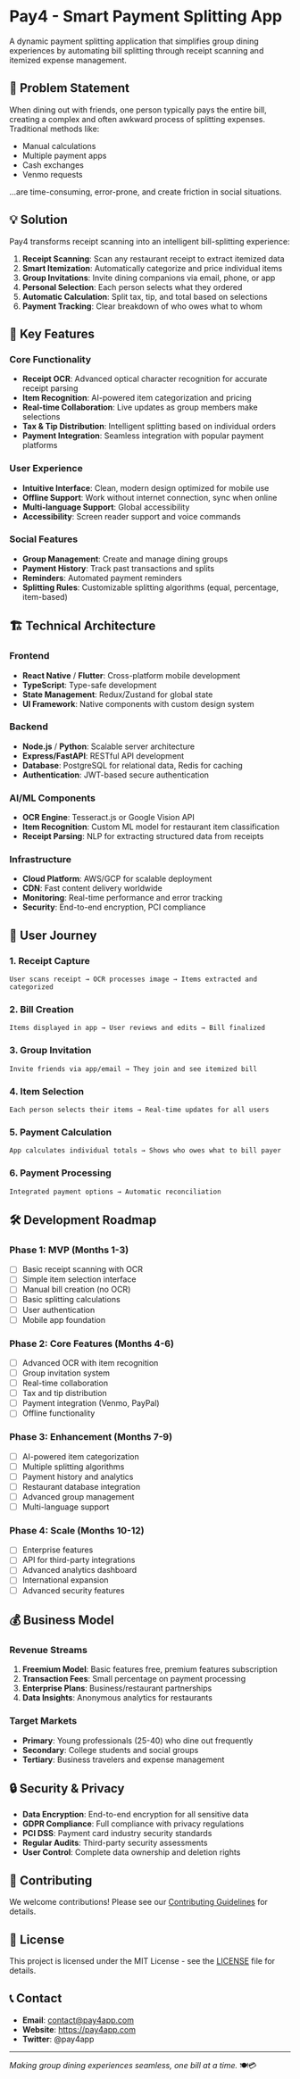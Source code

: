 # Pay4 - Smart Payment Splitting App

A dynamic payment splitting application that simplifies group dining experiences by automating bill splitting through receipt scanning and itemized expense management.

## 🎯 Problem Statement

When dining out with friends, one person typically pays the entire bill, creating a complex and often awkward process of splitting expenses. Traditional methods like:
- Manual calculations
- Multiple payment apps
- Cash exchanges
- Venmo requests

...are time-consuming, error-prone, and create friction in social situations.

## 💡 Solution

Pay4 transforms receipt scanning into an intelligent bill-splitting experience:

1. **Receipt Scanning**: Scan any restaurant receipt to extract itemized data
2. **Smart Itemization**: Automatically categorize and price individual items
3. **Group Invitations**: Invite dining companions via email, phone, or app
4. **Personal Selection**: Each person selects what they ordered
5. **Automatic Calculation**: Split tax, tip, and total based on selections
6. **Payment Tracking**: Clear breakdown of who owes what to whom

## 🚀 Key Features

### Core Functionality
- **Receipt OCR**: Advanced optical character recognition for accurate receipt parsing
- **Item Recognition**: AI-powered item categorization and pricing
- **Real-time Collaboration**: Live updates as group members make selections
- **Tax & Tip Distribution**: Intelligent splitting based on individual orders
- **Payment Integration**: Seamless integration with popular payment platforms

### User Experience
- **Intuitive Interface**: Clean, modern design optimized for mobile use
- **Offline Support**: Work without internet connection, sync when online
- **Multi-language Support**: Global accessibility
- **Accessibility**: Screen reader support and voice commands

### Social Features
- **Group Management**: Create and manage dining groups
- **Payment History**: Track past transactions and splits
- **Reminders**: Automated payment reminders
- **Splitting Rules**: Customizable splitting algorithms (equal, percentage, item-based)

## 🏗️ Technical Architecture

### Frontend
- **React Native** / **Flutter**: Cross-platform mobile development
- **TypeScript**: Type-safe development
- **State Management**: Redux/Zustand for global state
- **UI Framework**: Native components with custom design system

### Backend
- **Node.js** / **Python**: Scalable server architecture
- **Express/FastAPI**: RESTful API development
- **Database**: PostgreSQL for relational data, Redis for caching
- **Authentication**: JWT-based secure authentication

### AI/ML Components
- **OCR Engine**: Tesseract.js or Google Vision API
- **Item Recognition**: Custom ML model for restaurant item classification
- **Receipt Parsing**: NLP for extracting structured data from receipts

### Infrastructure
- **Cloud Platform**: AWS/GCP for scalable deployment
- **CDN**: Fast content delivery worldwide
- **Monitoring**: Real-time performance and error tracking
- **Security**: End-to-end encryption, PCI compliance

## 📱 User Journey

### 1. Receipt Capture
```
User scans receipt → OCR processes image → Items extracted and categorized
```

### 2. Bill Creation
```
Items displayed in app → User reviews and edits → Bill finalized
```

### 3. Group Invitation
```
Invite friends via app/email → They join and see itemized bill
```

### 4. Item Selection
```
Each person selects their items → Real-time updates for all users
```

### 5. Payment Calculation
```
App calculates individual totals → Shows who owes what to bill payer
```

### 6. Payment Processing
```
Integrated payment options → Automatic reconciliation
```

## 🛠️ Development Roadmap

### Phase 1: MVP (Months 1-3)
- [ ] Basic receipt scanning with OCR
- [ ] Simple item selection interface
- [ ] Manual bill creation (no OCR)
- [ ] Basic splitting calculations
- [ ] User authentication
- [ ] Mobile app foundation

### Phase 2: Core Features (Months 4-6)
- [ ] Advanced OCR with item recognition
- [ ] Group invitation system
- [ ] Real-time collaboration
- [ ] Tax and tip distribution
- [ ] Payment integration (Venmo, PayPal)
- [ ] Offline functionality

### Phase 3: Enhancement (Months 7-9)
- [ ] AI-powered item categorization
- [ ] Multiple splitting algorithms
- [ ] Payment history and analytics
- [ ] Restaurant database integration
- [ ] Advanced group management
- [ ] Multi-language support

### Phase 4: Scale (Months 10-12)
- [ ] Enterprise features
- [ ] API for third-party integrations
- [ ] Advanced analytics dashboard
- [ ] International expansion
- [ ] Advanced security features

## 💰 Business Model

### Revenue Streams
1. **Freemium Model**: Basic features free, premium features subscription
2. **Transaction Fees**: Small percentage on payment processing
3. **Enterprise Plans**: Business/restaurant partnerships
4. **Data Insights**: Anonymous analytics for restaurants

### Target Markets
- **Primary**: Young professionals (25-40) who dine out frequently
- **Secondary**: College students and social groups
- **Tertiary**: Business travelers and expense management

## 🔒 Security & Privacy

- **Data Encryption**: End-to-end encryption for all sensitive data
- **GDPR Compliance**: Full compliance with privacy regulations
- **PCI DSS**: Payment card industry security standards
- **Regular Audits**: Third-party security assessments
- **User Control**: Complete data ownership and deletion rights

## 🤝 Contributing

We welcome contributions! Please see our [Contributing Guidelines](CONTRIBUTING.md) for details.

## 📄 License

This project is licensed under the MIT License - see the [LICENSE](LICENSE) file for details.

## 📞 Contact

- **Email**: contact@pay4app.com
- **Website**: https://pay4app.com
- **Twitter**: @pay4app

---

*Making group dining experiences seamless, one bill at a time.* 🍽️💳